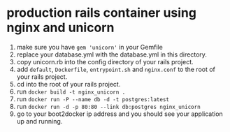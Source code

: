 production rails container using nginx and unicorn
===

1. make sure you have ```gem 'unicorn'``` in your Gemfile
2. replace your database.yml with the database.yml in this directory.
3. copy unicorn.rb into the config directory of your rails project.
4. add ```default```, ```Dockerfile```, ```entrypoint.sh``` and ```nginx.conf``` to the root of your rails project.
5. cd into the root of your rails project.
6. run ```docker build -t nginx_unicorn .```
7. run ```docker run -P --name db -d -t postgres:latest```
8. run ```docker run -d -p 80:80 --link db:postgres nginx_unicorn```
9. go to your boot2docker ip address and you should see your application up and running.
